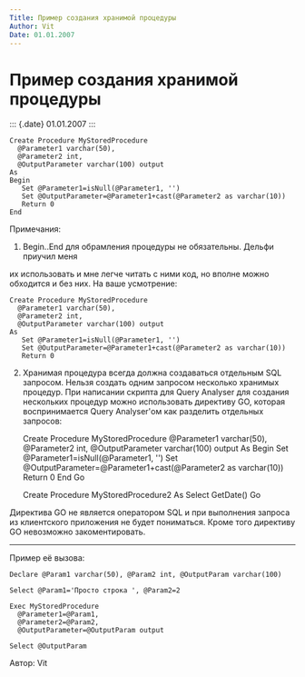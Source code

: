 ```yaml
---
Title: Пример создания хранимой процедуры
Author: Vit
Date: 01.01.2007
---
```



Пример создания хранимой процедуры
==================================

::: {.date}
01.01.2007
:::

    Create Procedure MyStoredProcedure
      @Parameter1 varchar(50),
      @Parameter2 int,
      @OutputParameter varchar(100) output
    As
    Begin
       Set @Parameter1=isNull(@Parameter1, '')
       Set @OutputParameter=@Parameter1+cast(@Parameter2 as varchar(10))
       Return 0
    End

Примечания:

1) Begin..End для обрамления процедуры не обязательны. Дельфи приучил
меня

их использовать и мне легче читать с ними код, но вполне можно обходится
и без них. На ваше усмотрение:

 

    Create Procedure MyStoredProcedure
      @Parameter1 varchar(50),
      @Parameter2 int,
      @OutputParameter varchar(100) output
    As
       Set @Parameter1=isNull(@Parameter1, '')
       Set @OutputParameter=@Parameter1+cast(@Parameter2 as varchar(10))
       Return 0

 

2) Хранимая процедура всегда должна создаваться отдельным SQL запросом.
Нельзя создать одним запросом несколько хранимых процедур. При написании
скрипта для Query Analyser для создания нескольких процедур можно
использовать директиву GO, которая воспринимается Query Analyser\'ом как
разделить отдельных запросов:

    Create Procedure MyStoredProcedure
      @Parameter1 varchar(50),
      @Parameter2 int,
      @OutputParameter varchar(100) output
    As
    Begin
       Set @Parameter1=isNull(@Parameter1, '')
       Set @OutputParameter=@Parameter1+cast(@Parameter2 as varchar(10))
       Return 0
    End
    Go
     
    Create Procedure MyStoredProcedure2
    As
    Select GetDate()
    Go

Директива GO не является оператором SQL и при выполнения запроса из
клиентского приложения не будет пониматься. Кроме того директиву GO
невозможно закоментировать.

------------------------------------------------------------------------

Пример её вызова:

    Declare @Param1 varchar(50), @Param2 int, @OutputParam varchar(100)
     
    Select @Param1='Просто строка ', @Param2=2
     
    Exec MyStoredProcedure
      @Parameter1=@Param1,
      @Parameter2=@Param2,
      @OutputParameter=@OutputParam output
     
    Select @OutputParam

Автор: Vit
